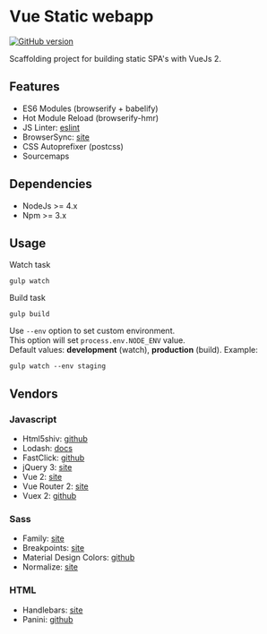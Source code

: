 Vue Static webapp
=================

[![GitHub version](https://badge.fury.io/gh/npulidom%2Fvue-webapp.svg)](https://badge.fury.io/gh/npulidom%2Fvue-webapp)

Scaffolding project for building static SPA's with VueJs 2.

## Features

- ES6 Modules (browserify + babelify)
- Hot Module Reload (browserify-hmr)
- JS Linter: [eslint](http://eslint.org/)
- BrowserSync: [site](https://www.browsersync.io/)
- CSS Autoprefixer (postcss)
- Sourcemaps

## Dependencies

- NodeJs >= 4.x
- Npm >= 3.x

## Usage

Watch task
```
gulp watch
```

Build task
```
gulp build
```

Use `--env` option to set custom environment.  
This option will set `process.env.NODE_ENV` value.  
Default values: **development** (watch), **production** (build). Example:
```
gulp watch --env staging
```

## Vendors

### Javascript

- Html5shiv: [github](https://github.com/aFarkas/html5shiv)
- Lodash: [docs](https://lodash.com/docs)
- FastClick: [github](https://github.com/ftlabs/fastclick)
- jQuery 3: [site](https://jquery.com/)
- Vue 2: [site](https://vuejs.org/)
- Vue Router 2: [site](http://router.vuejs.org/)
- Vuex 2: [github](https://github.com/vuejs/vuex)

### Sass

- Family: [site](https://lukyvj.github.io/family.scss/)
- Breakpoints: [site](https://github.com/at-import/breakpoint)
- Material Design Colors: [github](https://github.com/themekit/sass-md-colors)
- Normalize: [site](https://necolas.github.io/normalize.css/)

### HTML

- Handlebars: [site](http://handlebarsjs.com/)
- Panini: [github](https://github.com/zurb/panini)
